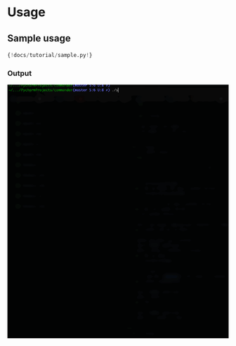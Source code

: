 # Usage

## Sample usage

```python
{!docs/tutorial/sample.py!}
```

### Output

![sample.gif](./images/sample.gif)
